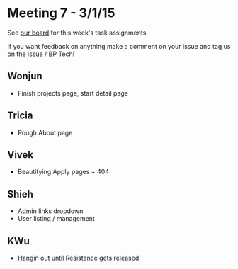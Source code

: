 Meeting 7 - 3/1/15
=====

See [our board](https://github.com/calblueprint/calblueprint.org#boards) for this week's task assignments.

If you want feedback on anything make a comment on your issue and tag us on the issue / BP Tech!

Wonjun
----
- Finish projects page, start detail page

Tricia
----
- Rough About page

Vivek
----
- Beautifying Apply pages + 404

Shieh
----
- Admin links dropdown
- User listing / management

KWu
----
- Hangin out until Resistance gets released
